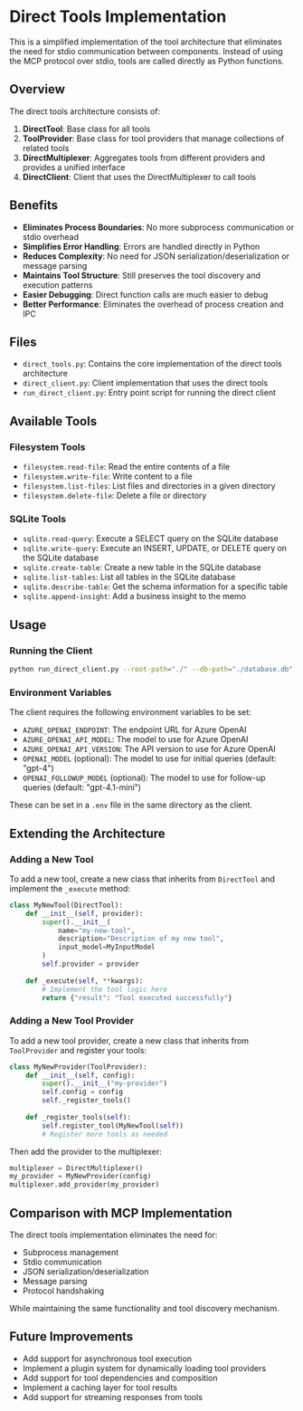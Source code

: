 # Direct Tools Implementation

This is a simplified implementation of the tool architecture that eliminates the need for stdio communication between components. Instead of using the MCP protocol over stdio, tools are called directly as Python functions.

## Overview

The direct tools architecture consists of:

1. **DirectTool**: Base class for all tools
2. **ToolProvider**: Base class for tool providers that manage collections of related tools
3. **DirectMultiplexer**: Aggregates tools from different providers and provides a unified interface
4. **DirectClient**: Client that uses the DirectMultiplexer to call tools

## Benefits

- **Eliminates Process Boundaries**: No more subprocess communication or stdio overhead
- **Simplifies Error Handling**: Errors are handled directly in Python
- **Reduces Complexity**: No need for JSON serialization/deserialization or message parsing
- **Maintains Tool Structure**: Still preserves the tool discovery and execution patterns
- **Easier Debugging**: Direct function calls are much easier to debug
- **Better Performance**: Eliminates the overhead of process creation and IPC

## Files

- `direct_tools.py`: Contains the core implementation of the direct tools architecture
- `direct_client.py`: Client implementation that uses the direct tools
- `run_direct_client.py`: Entry point script for running the direct client

## Available Tools

### Filesystem Tools

- `filesystem.read-file`: Read the entire contents of a file
- `filesystem.write-file`: Write content to a file
- `filesystem.list-files`: List files and directories in a given directory
- `filesystem.delete-file`: Delete a file or directory

### SQLite Tools

- `sqlite.read-query`: Execute a SELECT query on the SQLite database
- `sqlite.write-query`: Execute an INSERT, UPDATE, or DELETE query on the SQLite database
- `sqlite.create-table`: Create a new table in the SQLite database
- `sqlite.list-tables`: List all tables in the SQLite database
- `sqlite.describe-table`: Get the schema information for a specific table
- `sqlite.append-insight`: Add a business insight to the memo

## Usage

### Running the Client

```bash
python run_direct_client.py --root-path="./" --db-path="./database.db"
```

### Environment Variables

The client requires the following environment variables to be set:

- `AZURE_OPENAI_ENDPOINT`: The endpoint URL for Azure OpenAI
- `AZURE_OPENAI_API_MODEL`: The model to use for Azure OpenAI
- `AZURE_OPENAI_API_VERSION`: The API version to use for Azure OpenAI
- `OPENAI_MODEL` (optional): The model to use for initial queries (default: "gpt-4")
- `OPENAI_FOLLOWUP_MODEL` (optional): The model to use for follow-up queries (default: "gpt-4.1-mini")

These can be set in a `.env` file in the same directory as the client.

## Extending the Architecture

### Adding a New Tool

To add a new tool, create a new class that inherits from `DirectTool` and implement the `_execute` method:

```python
class MyNewTool(DirectTool):
    def __init__(self, provider):
        super().__init__(
            name="my-new-tool",
            description="Description of my new tool",
            input_model=MyInputModel
        )
        self.provider = provider
    
    def _execute(self, **kwargs):
        # Implement the tool logic here
        return {"result": "Tool executed successfully"}
```

### Adding a New Tool Provider

To add a new tool provider, create a new class that inherits from `ToolProvider` and register your tools:

```python
class MyNewProvider(ToolProvider):
    def __init__(self, config):
        super().__init__("my-provider")
        self.config = config
        self._register_tools()
    
    def _register_tools(self):
        self.register_tool(MyNewTool(self))
        # Register more tools as needed
```

Then add the provider to the multiplexer:

```python
multiplexer = DirectMultiplexer()
my_provider = MyNewProvider(config)
multiplexer.add_provider(my_provider)
```

## Comparison with MCP Implementation

The direct tools implementation eliminates the need for:

- Subprocess management
- Stdio communication
- JSON serialization/deserialization
- Message parsing
- Protocol handshaking

While maintaining the same functionality and tool discovery mechanism.

## Future Improvements

- Add support for asynchronous tool execution
- Implement a plugin system for dynamically loading tool providers
- Add support for tool dependencies and composition
- Implement a caching layer for tool results
- Add support for streaming responses from tools

